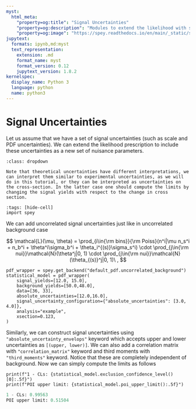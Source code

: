 ```yaml
---
myst:
  html_meta:
    "property=og:title": "Signal Uncertainties"
    "property=og:description": "Modules to extend the likelihood with signal uncertainties."
    "property=og:image": "https://spey.readthedocs.io/en/main/_static/spey-logo.png"
jupytext:
  formats: ipynb,md:myst
  text_representation:
    extension: .md
    format_name: myst
    format_version: 0.12
    jupytext_version: 1.8.2
kernelspec:
  display_name: Python 3
  language: python
  name: python3
---
```


# Signal Uncertainties

Let us assume that we have a set of signal uncertainties (such as scale and PDF uncertainties). We can extend the likelihood prescription to include these uncertainties as a new set of nuisance parameters.

```{note}
:class: dropdown

Note that theoretical uncertainties have different interpretations, we can interpret them similar to experimental uncertainties, as we will do in this tutorial, or they can be interpreted as uncertainties on the cross-section. In the latter case one should compute the limits by changing the signal yields with respect to the change in cross section.
```

```{code-cell} ipython3
:tags: [hide-cell]
import spey
```

We can add uncorrelated signal uncertainties just like in uncorrelated background case

$$
    \mathcal{L}(\mu, \theta) = \prod_{i\in{\rm bins}}{\rm Poiss}(n^i|\mu n_s^i + n_b^i + \theta^i\sigma_b^i + \theta_i^{(s)}\sigma_s^i) \cdot \prod_{j\in{\rm nui}}\mathcal{N}(\theta^j|0, 1) \cdot \prod_{j\in{\rm nui}}\mathcal{N}(\theta_{(s)}^j|0, 1)\ ,
$$

```{code-cell} ipython3
pdf_wrapper = spey.get_backend("default_pdf.uncorrelated_background")
statistical_model = pdf_wrapper(
    signal_yields=[12.0, 15.0],
    background_yields=[50.0,48.0],
    data=[36, 33],
    absolute_uncertainties=[12.0,16.0],
    signal_uncertainty_configuration={"absolute_uncertainties": [3.0, 4.0]},
    analysis="example",
    xsection=0.123,
)
```

Similarly, we can construct signal uncertainties using ``"absolute_uncertainty_envelops"`` keyword which accepts upper and lower uncertainties as ``[(upper, lower)]``. We can also add a correlation matrix with ``"correlation_matrix"`` keyword and third moments with ``"third_moments"`` keyword. Notice that these are completely independent of background. Now we can simply compute the limits as follows

```{code-cell} ipython3
print(f"1 - CLs: {statistical_model.exclusion_confidence_level()[0]:.5f}")
print(f"POI upper limit: {statistical_model.poi_upper_limit():.5f}")
```

```python
1 - CLs: 0.99563
POI upper limit: 0.51504
```